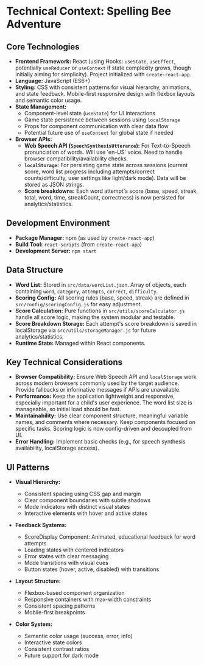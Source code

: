 # Technical Context: Spelling Bee Adventure

## Core Technologies
- **Frontend Framework:** React (using Hooks: `useState`, `useEffect`, potentially `useReducer` or `useContext` if state complexity grows, though initially aiming for simplicity). Project initialized with `create-react-app`.
- **Language:** JavaScript (ES6+)
- **Styling:** CSS with consistent patterns for visual hierarchy, animations, and state feedback. Mobile-first responsive design with flexbox layouts and semantic color usage.
- **State Management:** 
  - Component-level state (`useState`) for UI interactions
  - Game state persistence between sessions using `localStorage`
  - Props for component communication with clear data flow
  - Potential future use of `useContext` for global state if needed
- **Browser APIs:**
    - **Web Speech API (`SpeechSynthesisUtterance`):** For Text-to-Speech pronunciation of words. Will use 'en-US' voice. Need to handle browser compatibility/availability checks.
    - **`localStorage`:** For persisting game state across sessions (current score, word list progress including attempts/correct counts/difficulty, user settings like light/dark mode). Data will be stored as JSON strings.
    - **Score breakdowns:** Each word attempt's score (base, speed, streak, total, word, time, streakCount, correctness) is now persisted for analytics/statistics.

## Development Environment
- **Package Manager:** npm (as used by `create-react-app`)
- **Build Tool:** `react-scripts` (from `create-react-app`)
- **Development Server:** `npm start`

## Data Structure
- **Word List:** Stored in `src/data/wordList.json`. Array of objects, each containing `word`, `category`, `attempts`, `correct`, `difficulty`.
- **Scoring Config:** All scoring rules (base, speed, streak) are defined in `src/config/scoringConfig.js` for easy adjustment.
- **Score Calculation:** Pure functions in `src/utils/scoreCalculator.js` handle all score logic, making the system modular and testable.
- **Score Breakdown Storage:** Each attempt's score breakdown is saved in localStorage via `src/utils/storageManager.js` for future analytics/statistics.
- **Runtime State:** Managed within React components.

## Key Technical Considerations
- **Browser Compatibility:** Ensure Web Speech API and `localStorage` work across modern browsers commonly used by the target audience. Provide fallbacks or informative messages if APIs are unavailable.
- **Performance:** Keep the application lightweight and responsive, especially important for a child's user experience. The word list size is manageable, so initial load should be fast.
- **Maintainability:** Use clear component structure, meaningful variable names, and comments where necessary. Keep components focused on specific tasks. Scoring logic is now config-driven and decoupled from UI.
- **Error Handling:** Implement basic checks (e.g., for speech synthesis availability, localStorage access).

## UI Patterns
- **Visual Hierarchy:**
  - Consistent spacing using CSS gap and margin
  - Clear component boundaries with subtle shadows
  - Mode indicators with distinct visual states
  - Interactive elements with hover and active states

- **Feedback Systems:**
  - ScoreDisplay Component: Animated, educational feedback for word attempts
  - Loading states with centered indicators
  - Error states with clear messaging
  - Mode transitions with visual cues
  - Button states (hover, active, disabled) with transitions

- **Layout Structure:**
  - Flexbox-based component organization
  - Responsive containers with max-width constraints
  - Consistent spacing patterns
  - Mobile-first breakpoints

- **Color System:**
  - Semantic color usage (success, error, info)
  - Interactive state colors
  - Consistent contrast ratios
  - Future support for dark mode
